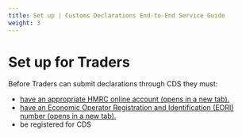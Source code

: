 ```yaml
---
title: Set up | Customs Declarations End-to-End Service Guide
weight: 3
---
```


# Set up for Traders

Before Traders can submit declarations through CDS they must:

- [have an appropriate HMRC online account (opens in a new tab).](https://www.gov.uk/log-in-register-hmrc-online-services)
- [have an Economic Operator Registration and Identification (EORI) number (opens in a new tab).](https://www.gov.uk/eori)
- be registered for CDS
